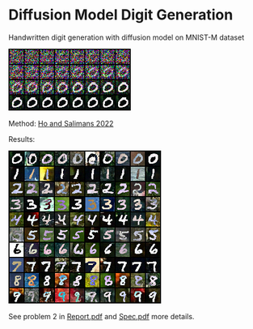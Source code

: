 # Diffusion Model Digit Generation

Handwritten digit generation with diffusion model on MNIST-M dataset

![diffusion](plot/first_sample_progress.png)

Method: [Ho and Salimans 2022](https://arxiv.org/abs/2207.12598)

Results:

![digit](plot/100_samples.png)

See problem 2 in [Report.pdf](./Report.pdf) and [Spec.pdf](Spec.pdf)  more details.
